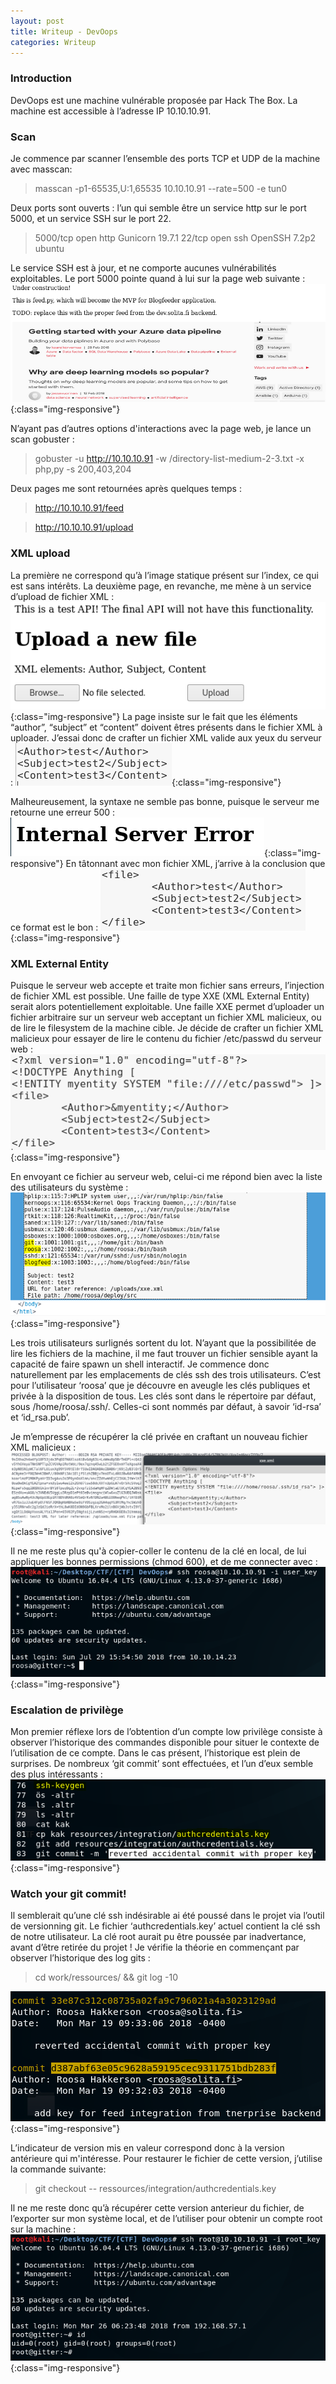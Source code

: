 ```yaml
---
layout: post
title: Writeup - DevOops
categories: Writeup
---
```


### Introduction
DevOops est une machine vulnérable proposée par Hack The Box. La machine est accessible à l’adresse IP 10.10.10.91.

### Scan

Je commence par scanner l’ensemble des ports TCP et UDP de la machine avec masscan:
> masscan -p1-65535,U:1,65535 10.10.10.91 --rate=500 -e tun0

Deux ports sont ouverts : l’un qui semble être un service http sur le port 5000, et un service SSH sur le port 22.
> 5000/tcp    open    http     Gunicorn 19.7.1
> 22/tcp        open    ssh      OpenSSH 7.2p2 ubuntu

Le service SSH est à jour, et ne comporte aucunes vulnérabilités exploitables.
Le port 5000 pointe quand à lui sur la page web suivante :
![devoops-A](/img/devoops/A.PNG){:class="img-responsive"}

N’ayant pas d’autres options d'interactions avec la page web, je lance un scan gobuster :
> gobuster -u http://10.10.10.91 -w /directory-list-medium-2-3.txt -x php,py -s 200,403,204

Deux pages me sont retournées après quelques temps :
> http://10.10.10.91/feed

> http://10.10.10.91/upload

### XML upload

La première ne correspond qu’à l’image statique présent sur l’index, ce qui est sans intérêts. La deuxième page, en revanche, me mène à un service d’upload de fichier XML :
![devoops-B](/img/devoops/B.PNG){:class="img-responsive"}
La page insiste sur le fait que les éléments “author”, “subject” et “content” doivent êtres présents dans le fichier XML à uploader. J’essai donc de crafter un fichier XML valide aux yeux du serveur :
![devoops-C](/img/devoops/C.PNG){:class="img-responsive"}

Malheureusement, la syntaxe ne semble pas bonne, puisque le serveur me retourne une erreur 500 :
![devoops-D](/img/devoops/D.PNG){:class="img-responsive"}
En tâtonnant avec mon fichier XML, j’arrive à la conclusion que ce format est le bon :
![devoops-E](/img/devoops/E.PNG){:class="img-responsive"}

### XML External Entity

Puisque le serveur web accepte et traite mon fichier sans erreurs, l’injection de fichier XML est possible. Une faille de type XXE (XML External Entity) serait alors potentiellement exploitable. Une faille XXE permet d’uploader un fichier arbitraire sur un serveur web acceptant un fichier XML malicieux, ou de lire le filesystem de la machine cible.
Je décide de crafter un fichier XML malicieux pour essayer de lire le contenu du fichier /etc/passwd du serveur web :
![devoops-F](/img/devoops/F.PNG){:class="img-responsive"}

En envoyant ce fichier au serveur web, celui-ci me répond bien avec la liste des utilisateurs du système :
![devoops-G](/img/devoops/G.PNG){:class="img-responsive"}

Les trois utilisateurs surlignés sortent du lot. N’ayant que la possibilitée de lire les fichiers de la machine, il me faut trouver un fichier sensible ayant la capacité de faire spawn un shell interactif. Je commence donc naturellement par les emplacements de clés ssh des trois utilisateurs.
C’est pour l’utilisateur ‘roosa’ que je découvre en aveugle les clés publiques et privée à la disposition de tous. Les clés sont dans le répertoire par défaut, sous /home/roosa/.ssh/.
Celles-ci sont nommés par défaut, à savoir ‘id-rsa’ et ‘id_rsa.pub’.

Je m’empresse de récupérer la clé privée en craftant un nouveau fichier XML malicieux :
![devoops-H](/img/devoops/H.PNG){:class="img-responsive"}

Il ne me reste plus qu'à copier-coller le contenu de la clé en local, de lui appliquer les bonnes permissions (chmod 600), et de me connecter avec :
![devoops-I](/img/devoops/I.PNG){:class="img-responsive"}

### Escalation de privilège
Mon premier réflexe lors de l’obtention d’un compte low privilège consiste à observer l’historique des commandes disponible pour situer le contexte de l’utilisation de ce compte. Dans le cas présent, l’historique est plein de surprises. De nombreux ‘git commit’ sont effectuées, et l’un d’eux semble des plus intéressants :
 ![devoops-J](/img/devoops/J.PNG){:class="img-responsive"}

### Watch your git commit!

Il semblerait qu’une clé ssh indésirable ai été poussé dans le projet via l’outil de versionning git. Le fichier ‘authcredentials.key’ actuel contient la clé ssh de notre utilisateur.
La clé root aurait pu être poussée par inadvertance, avant d’être retirée du projet !
Je vérifie la théorie en commençant par observer l’historique des log gits :
> cd work/ressources/ && git log -10

![devoops-K](/img/devoops/K.PNG){:class="img-responsive"}

L’indicateur de version mis en valeur correspond donc à la version antérieure qui m'intéresse. Pour restaurer le fichier de cette version, j’utilise la commande suivante:
> git checkout <commit number> -- ressources/integration/authcredentials.key

Il ne me reste donc qu’à récupérer cette version anterieur du fichier, de l’exporter sur mon système local, et de l’utiliser pour obtenir un compte root sur la machine :
![devoops-L](/img/devoops/L.PNG){:class="img-responsive"}

